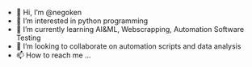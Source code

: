 - 👋 Hi, I’m @negoken
- 👀 I’m interested in python programming 
- 🌱 I’m currently learning AI&ML, Webscrapping, Automation Software Testing 
- 💞️ I’m looking to collaborate on automation scripts and data analysis 
- 📫 How to reach me ...

<!---
negoken/negoken is a ✨ special ✨ repository because its `README.md` (this file) appears on your GitHub profile.
You can click the Preview link to take a look at your changes.
--->
